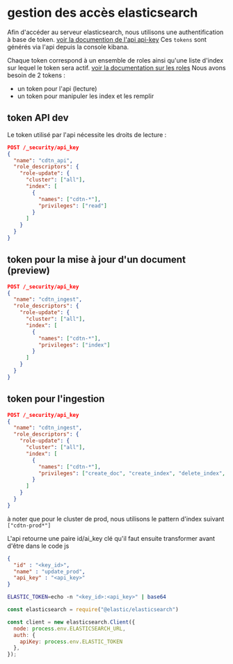 # gestion des accès elasticsearch

Afin d'accéder au serveur elasticsearch, nous utilisons une authentification à base de token.
[voir la documention de l'api api-key](https://www.elastic.co/guide/en/elasticsearch/reference/master/security-api-create-api-key.html)
Ces `tokens` sont générés via l'api depuis la console kibana.

Chaque token correspond à un ensemble de roles ainsi qu'une liste d'index sur lequel le token sera actif.
[voir la documentation sur les roles](https://www.elastic.co/guide/en/elasticsearch/reference/master/security-api-put-role.html)
Nous avons besoin de 2 tokens :

-   un token pour l'api (lecture)
-   un token pour manipuler les index et les remplir

## token API dev

Le token utilisé par l'api nécessite les droits de lecture :

```json
POST /_security/api_key
{
  "name": "cdtn_api",
  "role_descriptors": {
    "role-update": {
      "cluster": ["all"],
      "index": [
        {
          "names": ["cdtn-*"],
          "privileges": ["read"]
        }
      ]
    }
  }
}
```

## token pour la mise à jour d'un document (preview)

```json
POST /_security/api_key
{
  "name": "cdtn_ingest",
  "role_descriptors": {
    "role-update": {
      "cluster": ["all"],
      "index": [
        {
          "names": ["cdtn-*"],
          "privileges": ["index"]
        }
      ]
    }
  }
}
```

## token pour l'ingestion

```json
POST /_security/api_key
{
  "name": "cdtn_ingest",
  "role_descriptors": {
    "role-update": {
      "cluster": ["all"],
      "index": [
        {
          "names": ["cdtn-*"],
          "privileges": ["create_doc", "create_index", "delete_index", "manage"]
        }
      ]
    }
  }
}
```

à noter que pour le cluster de prod, nous utilisons le pattern d'index suivant `["cdtn-prod*"]`

L'api retourne une paire id/ai_key clé qu'il faut ensuite transformer  avant d'être dans le code js 

```json
{
  "id" : "<key_id>",
  "name" : "update_prod",
  "api_key" : "<api_key>"
}
```

```sh
ELASTIC_TOKEN=echo -n "<key_id>:<api_key>" | base64
```

```js
const elasticsearch = require("@elastic/elasticsearch")

const client = new elasticsearch.Client({
  node: process.env.ELASTICSEARCH_URL,
  auth: {
    apiKey: process.env.ELASTIC_TOKEN
  },
});
```

